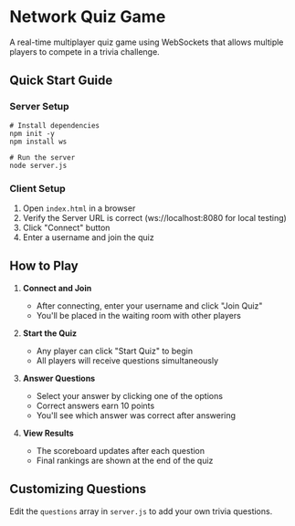 # Network Quiz Game

A real-time multiplayer quiz game using WebSockets that allows multiple players to compete in a trivia challenge.

## Quick Start Guide

### Server Setup
```
# Install dependencies
npm init -y
npm install ws

# Run the server
node server.js
```

### Client Setup
1. Open `index.html` in a browser
2. Verify the Server URL is correct (ws://localhost:8080 for local testing)
3. Click "Connect" button
4. Enter a username and join the quiz

## How to Play

1. **Connect and Join**
   - After connecting, enter your username and click "Join Quiz"
   - You'll be placed in the waiting room with other players

2. **Start the Quiz**
   - Any player can click "Start Quiz" to begin
   - All players will receive questions simultaneously

3. **Answer Questions**
   - Select your answer by clicking one of the options
   - Correct answers earn 10 points
   - You'll see which answer was correct after answering

4. **View Results**
   - The scoreboard updates after each question
   - Final rankings are shown at the end of the quiz

## Customizing Questions

Edit the `questions` array in `server.js` to add your own trivia questions.
